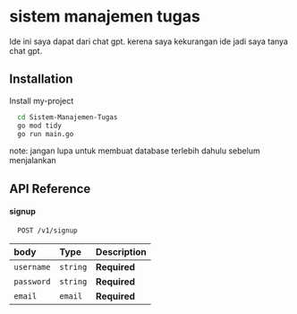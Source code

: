 
# sistem manajemen tugas

Ide ini saya dapat dari chat gpt. kerena saya kekurangan ide jadi saya tanya chat gpt.
## Installation

Install my-project

```bash
  cd Sistem-Manajemen-Tugas
  go mod tidy
  go run main.go
```

note: jangan lupa untuk membuat database terlebih dahulu sebelum menjalankan
    
## API Reference

#### signup

```http
  POST /v1/signup
```

| body | Type     | Description                |
| :-------- | :------- | :------------------------- |
| `username` | `string` | **Required**
 `password` | `string` | **Required**  
  `email` | `email` | **Required** |


